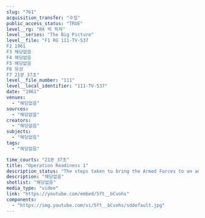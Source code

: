 ```yaml
---
slug: "761"
acquisition_transfer: "수집"
public_access_status: "TRUE"
level__rg: "R4 빅 픽쳐"
level__series: "The Big Picture"
level__file: "F1 RG 111-TV-537
F2 1961
F3 해당없음
F4 해당없음
F5 해당없음
F6 유성
F7 21분 37초"
level__file_number: "111"
level__local_identifier: "111-TV-537"
date: "1961"
venues: 
  - "해당없음"
sources: 
  - "해당없음"
creators: 
  - "해당없음"
subjects: 
  - "해당없음"
tags: 
  - "해당없음"

time_courts: "21분 37초"
title: "Operation Readiness 1"
description_status: "The steps taken to bring the Armed Forces to an advanced stage of readiness as the Berlin crisis reached a climax during the summer of 1961."
description: "해당없음"
shotlist: "해당없음"
media_type: "video"
link: "https://youtube.com/embed/5ft__bCvohs"
components: 
  - "https://img.youtube.com/vi/5ft__bCvohs/sddefault.jpg"
---
```

